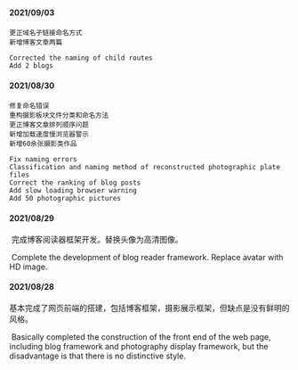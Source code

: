 #### 2021/09/03
	
	更正域名子链接命名方式
	新增博客文章两篇
	
	Corrected the naming of child routes
	Add 2 blogs

#### 2021/08/30

	修复命名错误
	重构摄影板块文件分类和命名方法
	更正博客文章排列顺序问题
	新增加载速度慢浏览器警示
	新增60余张摄影类作品
	
	Fix naming errors
	Classification and naming method of reconstructed photographic plate files
	Correct the ranking of blog posts
	Add slow loading browser warning
	Add 50 photographic pictures
	
#### 2021/08/29

​	完成博客阅读器框架开发。替换头像为高清图像。

​	Complete the development of blog reader framework. Replace avatar with HD image.

#### 2021/08/28
 
​	基本完成了网页前端的搭建，包括博客框架，摄影展示框架，但缺点是没有鲜明的风格。

​	Basically completed the construction of the front end of the web page, including blog 
	framework and photography display framework, but the disadvantage is that there is no 
	distinctive style.

